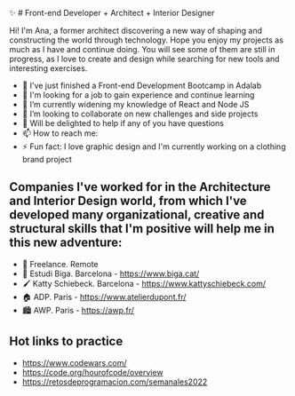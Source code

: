 ✨ # Front-end Developer + Architect + Interior Designer


Hi! I'm Ana, a former architect discovering a new way of shaping and constructing the world through technology. Hope you enjoy my projects as much as I have and continue doing. You will see some of them are still in progress, as I love to create and design while searching for new tools and interesting exercises. 

- 🎉 I've just finished a Front-end Development Bootcamp in Adalab
- 🔭 I'm looking for a job to gain experience and continue learning
- 🌱 I’m currently widening my knowledge of React and Node JS
- 👯 I’m looking to collaborate on new challenges and side projects
- 💬 Will be delighted to help if any of you have questions
- 📫 How to reach me: 
- ⚡ Fun fact: I love graphic design and I'm currently working on a clothing brand project

## Companies I've worked for in the Architecture and Interior Design world, from which I've developed many organizational, creative and structural skills that I'm positive will help me in this new adventure:

- 🚀 Freelance. Remote
- 🧱 Estudi Biga. Barcelona - https://www.biga.cat/
- 🖌️ Katty Schiebeck. Barcelona - https://www.kattyschiebeck.com/
- 🏠 ADP. Paris - https://www.atelierdupont.fr/
- 🏙️ AWP. Paris - https://awp.fr/

## Hot links to practice

- https://www.codewars.com/
- https://code.org/hourofcode/overview
- https://retosdeprogramacion.com/semanales2022

